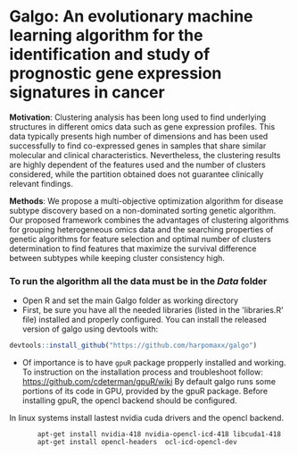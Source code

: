 #  Galgo: An evolutionary machine learning algorithm for the identification and study of prognostic gene expression signatures in cancer

**Motivation**: Clustering analysis has been long used to find underlying structures in different omics data such as gene expression profiles. This data typically presents high number of dimensions and has been used successfully to find co-expressed genes in samples that share similar molecular and clinical characteristics. Nevertheless, the clustering results are highly dependent of the features used and the number of clusters considered, while the partition obtained does not guarantee clinically relevant findings.

**Methods**: We propose a multi-objective optimization algorithm for disease subtype discovery based on a non-dominated sorting genetic algorithm. Our proposed framework combines the advantages of clustering algorithms for grouping heterogeneous omics data and the searching properties of genetic algorithms for feature selection and optimal number of clusters determination to find features that maximize the survival difference between subtypes while keeping cluster consistency high.

### To run the algorithm all the data must be in the *Data* folder

* Open R and set the main Galgo folder as working directory
* First, be sure you have all the needed libraries (listed in the 'libraries.R' file) installed and properly configured.
You can install the released version of galgo using devtools with:

``` r
devtools::install_github("https://github.com/harpomaxx/galgo")
```

* Of importance is to have `gpuR` package propperly installed and working. To instruction on the installation process and troubleshoot follow: https://github.com/cdeterman/gpuR/wiki
By default galgo runs some portions of its code in GPU, provided by the gpuR package. Before installing gpuR, the opencl backend should be configured. 

In linux systems install lastest nvidia cuda drivers and the opencl backend.

```
       apt-get install nvidia-418 nvidia-opencl-icd-418 libcuda1-418
       apt-get install opencl-headers  ocl-icd-opencl-dev
       
```


